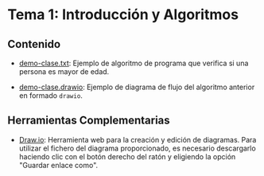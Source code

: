 # Tema 1: Introducción y Algoritmos

## Contenido

* [demo-clase.txt](code/demo-clase.txt): Ejemplo de algoritmo de programa que verifica si una persona es mayor de edad.

* [demo-clase.drawio](code/demo-clase.drawio): Ejemplo de diagrama de flujo del algoritmo anterior en formado `drawio`.

## Herramientas Complementarias

* [Draw.io](https://www.draw.io): Herramienta web para la creación y edición de diagramas. Para utilizar el fichero del diagrama proporcionado, es necesario descargarlo haciendo clic con el botón derecho del ratón y eligiendo la opción "Guardar enlace como".